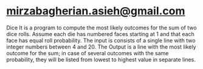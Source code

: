 # mirzabagherian.asieh@gmail.com
Dice
It is a program to compute the most likely outcomes for the sum of two dice rolls. Assume each die has numbered faces starting at 1 and that each face has equal roll probability.
The input is consists of a single line with two integer numbers between 4 and 20.
The Output is a line with the most likely outcome for the sum; in case of several outcomes with the same probability, they will be listed from lowest to highest value in separate lines.
